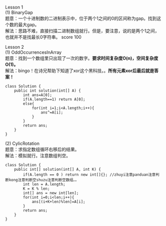 Lesson 1<br>
(1) BinaryGap<br>
题意：一个十进制数的二进制表示中，位于两个1之间的0的区间称为gap。找到这个数的最大gap。<br>
解法：思路不难，直接扫描二进制数组就行。但是，要注意，说的是两个1之间，也就并不是找最长0字符串。
score 100

Lesson 2<br>
(1) OddOccurrencesInArray<br>
题意：找到一个数组里只出现了一次的数字。**要求时间复杂度O(n)，空间复杂度O(1)。**<br>
解法：bingo！在诗兄帮助下知道了xor这个黑科技。。**所有元素xor后最后就是答案！** <br>
```
class Solution {
    public int solution(int[] A) {
        int ans=A[0];
        if(A.length==1) return A[0];
        else{
            for(int i=1;i<A.length;i++){
                ans^=A[i];
            }
        }
        return ans;
    }
}
```

(2) CylicRotation<br>
题意：求指定数组循环右移后的结果。<br>
解法：模拟就行。注意数组判空。<br>
```
class Solution {
    public int[] solution(int[] A, int K) {
        if(A.length == 0 ) return new int[]{}; //zhuyi注意panduan注意判断kong注意判断空shuzu注意判断空数组。。
        int len = A.length;
        K = K % len;
        int[] ans = new int[len];
        for(int i=0;i<len;i++){
            ans[(i+K+len)%len]=A[i];
        }
        return ans;
    }
}
```
